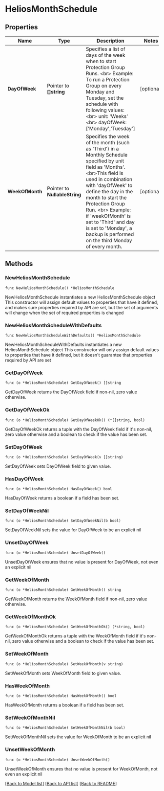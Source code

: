 # HeliosMonthSchedule

## Properties

Name | Type | Description | Notes
------------ | ------------- | ------------- | -------------
**DayOfWeek** | Pointer to **[]string** | Specifies a list of days of the week when to start Protection Group Runs. &lt;br&gt; Example: To run a Protection Group on every Monday and Tuesday, set the schedule with following values: &lt;br&gt;  unit: &#39;Weeks&#39; &lt;br&gt;  dayOfWeek: [&#39;Monday&#39;,&#39;Tuesday&#39;] | [optional] 
**WeekOfMonth** | Pointer to **NullableString** | Specifies the week of the month (such as &#39;Third&#39;) in a Monthly Schedule specified by unit field as &#39;Months&#39;. &lt;br&gt;This field is used in combination with &#39;dayOfWeek&#39; to define the day in the month to start the Protection Group Run. &lt;br&gt; Example: if &#39;weekOfMonth&#39; is set to &#39;Third&#39; and day is set to &#39;Monday&#39;, a backup is performed on the third Monday of every month. | [optional] 

## Methods

### NewHeliosMonthSchedule

`func NewHeliosMonthSchedule() *HeliosMonthSchedule`

NewHeliosMonthSchedule instantiates a new HeliosMonthSchedule object
This constructor will assign default values to properties that have it defined,
and makes sure properties required by API are set, but the set of arguments
will change when the set of required properties is changed

### NewHeliosMonthScheduleWithDefaults

`func NewHeliosMonthScheduleWithDefaults() *HeliosMonthSchedule`

NewHeliosMonthScheduleWithDefaults instantiates a new HeliosMonthSchedule object
This constructor will only assign default values to properties that have it defined,
but it doesn't guarantee that properties required by API are set

### GetDayOfWeek

`func (o *HeliosMonthSchedule) GetDayOfWeek() []string`

GetDayOfWeek returns the DayOfWeek field if non-nil, zero value otherwise.

### GetDayOfWeekOk

`func (o *HeliosMonthSchedule) GetDayOfWeekOk() (*[]string, bool)`

GetDayOfWeekOk returns a tuple with the DayOfWeek field if it's non-nil, zero value otherwise
and a boolean to check if the value has been set.

### SetDayOfWeek

`func (o *HeliosMonthSchedule) SetDayOfWeek(v []string)`

SetDayOfWeek sets DayOfWeek field to given value.

### HasDayOfWeek

`func (o *HeliosMonthSchedule) HasDayOfWeek() bool`

HasDayOfWeek returns a boolean if a field has been set.

### SetDayOfWeekNil

`func (o *HeliosMonthSchedule) SetDayOfWeekNil(b bool)`

 SetDayOfWeekNil sets the value for DayOfWeek to be an explicit nil

### UnsetDayOfWeek
`func (o *HeliosMonthSchedule) UnsetDayOfWeek()`

UnsetDayOfWeek ensures that no value is present for DayOfWeek, not even an explicit nil
### GetWeekOfMonth

`func (o *HeliosMonthSchedule) GetWeekOfMonth() string`

GetWeekOfMonth returns the WeekOfMonth field if non-nil, zero value otherwise.

### GetWeekOfMonthOk

`func (o *HeliosMonthSchedule) GetWeekOfMonthOk() (*string, bool)`

GetWeekOfMonthOk returns a tuple with the WeekOfMonth field if it's non-nil, zero value otherwise
and a boolean to check if the value has been set.

### SetWeekOfMonth

`func (o *HeliosMonthSchedule) SetWeekOfMonth(v string)`

SetWeekOfMonth sets WeekOfMonth field to given value.

### HasWeekOfMonth

`func (o *HeliosMonthSchedule) HasWeekOfMonth() bool`

HasWeekOfMonth returns a boolean if a field has been set.

### SetWeekOfMonthNil

`func (o *HeliosMonthSchedule) SetWeekOfMonthNil(b bool)`

 SetWeekOfMonthNil sets the value for WeekOfMonth to be an explicit nil

### UnsetWeekOfMonth
`func (o *HeliosMonthSchedule) UnsetWeekOfMonth()`

UnsetWeekOfMonth ensures that no value is present for WeekOfMonth, not even an explicit nil

[[Back to Model list]](../README.md#documentation-for-models) [[Back to API list]](../README.md#documentation-for-api-endpoints) [[Back to README]](../README.md)


